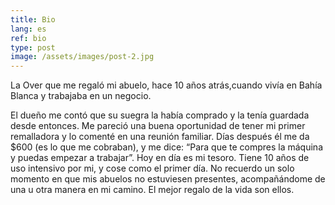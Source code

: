 ```yaml
---
title: Bio
lang: es
ref: bio
type: post
image: /assets/images/post-2.jpg
---
```



La Over que me regaló mi abuelo, hace 10 años atrás,cuando vivía en Bahía Blanca y trabajaba en un negocio.


El dueño me contó que su suegra la había comprado y la tenía guardada desde entonces.
Me pareció una buena oportunidad de tener mi primer remalladora y lo comenté en una reunión familiar.
Días después él me da $600 (es lo que me cobraban), y me dice: “Para que te compres la máquina y puedas empezar a trabajar”.
Hoy en día es mi tesoro. Tiene 10 años de uso intensivo por mi, y cose como el primer día.
No recuerdo un solo momento en que mis abuelos no estuviesen presentes, acompañándome de una u otra manera en mi camino. El mejor regalo de la vida son ellos.